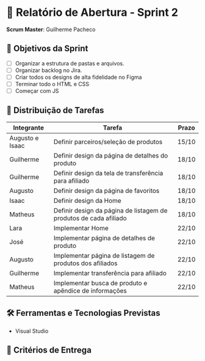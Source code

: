 # 🏁 Relatório de Abertura - Sprint 2

**Scrum Master**: Guilherme Pacheco

## 🎯 Objetivos da Sprint
- [ ] Organizar a estrutura de pastas e arquivos.
- [ ] Organizar backlog no Jira.
- [ ] Criar todos os designs de alta fidelidade no Figma
- [ ] Terminar todo o HTML e CSS
- [ ] Começar com JS

## 👥 Distribuição de Tarefas

| Integrante | Tarefa | Prazo |
|------------|--------|-------|
| Augusto e Isaac | Definir parceiros/seleção de produtos | 15/10 |
| Guilherme | Definir design da página de detalhes do produto | 18/10 |
| Guilherme | Definir design da tela de transferência para afiliado | 18/10 |
| Augusto | Definir design da página de favoritos | 18/10 |
| Isaac | Definir design da Home | 18/10 |
| Matheus | Definir design da página de listagem de produtos de cada afiliado | 18/10 |
| Lara | Implementar Home | 22/10 |
| José | Implementar página de detalhes de produto | 22/10 |
| Augusto | Implementar página de listagem de produtos dos afiliados | 22/10 |
| Guilherme | Implementar transferência para afiliado | 22/10 |
| Matheus | Implementar busca de produto e apêndice de informações | 22/10 |
## 🛠️ Ferramentas e Tecnologias Previstas
- Visual Studio

## 📌 Critérios de Entrega
